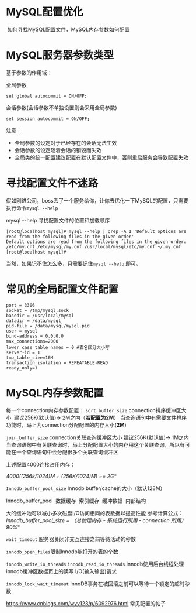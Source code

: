 # MySQL配置优化

​	如何寻找MySQL配置文件，MySQL内存参数如何配置

# MySQL服务器参数类型

基于参数的作用域：

全局参数

```mysql
set global autocommit = ON/OFF;
```

会话参数(会话参数不单独设置则会采用全局参数)

```mysql
set session autocommit = ON/OFF;
```


注意：

- 全局参数的设定对于已经存在的会话无法生效
- 会话参数的设定随着会话的销毁而失效
- 全局类的统一配置建议配置在默认配置文件中，否则重启服务会导致配置失效

# 寻找配置文件不迷路

假如刚进公司，boss丢了一个服务给你，让你去优化一下MySQL的配置，只需要执行命令`mysql --help`

mysql --help 寻找配置文件的位置和加载顺序

```mysql
[root@localhost mysql]# mysql --help | grep -A 1 'Default options are read from the following files in the given order'
Default options are read from the following files in the given order:
/etc/my.cnf /etc/mysql/my.cnf /usr/local/mysql/etc/my.cnf ~/.my.cnf 
[root@localhost mysql]# 
```

当然，如果记不住怎么多，只需要记住`mysql --help` 即可。

# 常见的全局配置文件配置

```mysql
port = 3306
socket = /tmp/mysql.sock
basedir = /usr/local/mysql
datadir = /data/mysql
pid-file = /data/mysql/mysql.pid
user = mysql
bind-address = 0.0.0.0
max_connections=2000
lower_case_table_names = 0 #表名区分大小写
server-id = 1
tmp_table_size=16M
transaction_isolation = REPEATABLE-READ
ready_only=1
```

# MySQL内存参数配置

每一个connection内存参数配置：
`sort_buffer_size` connection排序缓冲区大小
​	建议256K(默认值)-> 2M之内（**若配置为2M**）
​	当查询语句中有需要文件排序功能时，马上为connection分配配置的内存大小(**2M**)

`join_buffer_size` connection关联查询缓冲区大小
​	建议256K(默认值)-> 1M之内
​	当查询语句中有关联查询时，马上分配配置大小的内存用这个关联查询，所以有可能在一个查询语句中会分配很多个关联查询缓冲区

上述配置4000连接占用内存：

**4000*((256k/1024)M + (256K/1024)M) ~= 2G**

`Innodb_buffer_pool_size` Innodb buffer/cache的大小（默认128M）

Innodb_buffer_pool
​	数据缓存
​	索引缓存
​	缓冲数据
​	内部结构

大的缓冲池可以减小多次磁盘I/O访问相同的表数据以提高性能
参考计算公式：
**Innodb_buffer_pool_size = （总物理内存 - 系统运行所用 - connection 所用）* 90%**

`wait_timeout` 服务器关闭非交互连接之前等待活动的秒数

`innodb_open_files`限制Innodb能打开的表的个数

`innodb_write_io_threads`
`innodb_read_io_threads`
​	innodb使用后台线程处理innodb缓冲区数据页上的读写 I/O(输入输出)请求

`innodb_lock_wait_timeout`
​	InnoDB事务在被回滚之前可以等待一个锁定的超时秒数

https://www.cnblogs.com/wyy123/p/6092976.html 常见配置的帖子
